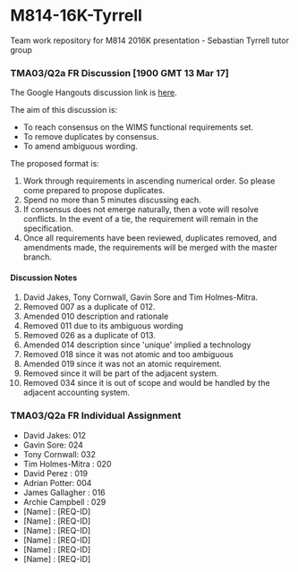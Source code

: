 # M814-16K-Tyrrell
Team work repository for M814 2016K presentation - Sebastian Tyrrell tutor group

### TMA03/Q2a FR Discussion [1900 GMT 13 Mar 17]
The Google Hangouts discussion link is [here](https://hangouts.google.com/call/hapf3mtftvculd26urpr5vsk54e).

The aim of this discussion is:
* To reach consensus on the WIMS functional requirements set.
* To remove duplicates by consensus.
* To amend ambiguous wording.

The proposed format is:

1. Work through requirements in ascending numerical order. So please come prepared to propose duplicates.
2. Spend no more than 5 minutes discussing each.
3. If consensus does not emerge naturally, then a vote will resolve conflicts. In the event of a tie, the requirement will remain in the specification.
4. Once all requirements have been reviewed, duplicates removed, and amendments made, the requirements will be merged with the master branch.

#### Discussion Notes
1. David Jakes, Tony Cornwall, Gavin Sore and Tim Holmes-Mitra.
2. Removed 007 as a duplicate of 012.
3. Amended 010 description and rationale
4. Removed 011 due to its ambiguous wording
5. Removed 026 as a duplicate of 013.
6. Amended 014 description since 'unique' implied a technology
7. Removed 018 since it was not atomic and too ambiguous
8. Amended 019 since it was not an atomic requirement.
9. Removed since it will be part of the adjacent system.
10. Removed 034 since it is out of scope and would be handled by the adjacent accounting system.

### TMA03/Q2a FR Individual Assignment
- David Jakes: 012
- Gavin Sore: 024
- Tony Cornwall: 032
- Tim Holmes-Mitra : 020
- David Perez : 019
- Adrian Potter: 004
- James Gallagher : 016
- Archie Campbell : 029
- [Name] : [REQ-ID]
- [Name] : [REQ-ID]
- [Name] : [REQ-ID]
- [Name] : [REQ-ID]
- [Name] : [REQ-ID]
- [Name] : [REQ-ID]

